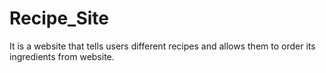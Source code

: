 # Recipe_Site
It is a website that tells users different recipes and allows them to order its ingredients from website.
